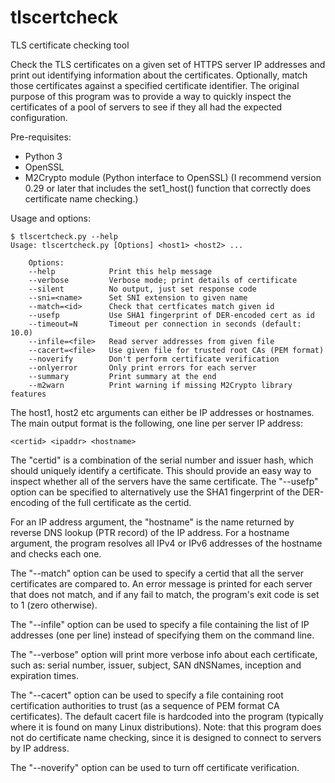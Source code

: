 # tlscertcheck
TLS certificate checking tool

Check the TLS certificates on a given set of HTTPS server IP addresses
and print out identifying information about the certificates. Optionally,
match those certificates against a specified certificate identifier. The
original purpose of this program was to provide a way to quickly inspect
the certificates of a pool of servers to see if they all had the expected
configuration.


Pre-requisites:
* Python 3
* OpenSSL
* M2Crypto module (Python interface to OpenSSL)
  (I recommend version 0.29 or later that includes the set1_host()
  function that correctly does certificate name checking.)

Usage and options:

```
$ tlscertcheck.py --help
Usage: tlscertcheck.py [Options] <host1> <host2> ...

    Options:
    --help            Print this help message
    --verbose         Verbose mode; print details of certificate
    --silent          No output, just set response code
    --sni=<name>      Set SNI extension to given name
    --match=<id>      Check that certficates match given id
    --usefp           Use SHA1 fingerprint of DER-encoded cert as id
    --timeout=N       Timeout per connection in seconds (default: 10.0)
    --infile=<file>   Read server addresses from given file
    --cacert=<file>   Use given file for trusted root CAs (PEM format)
    --noverify        Don't perform certificate verification
    --onlyerror       Only print errors for each server
    --summary         Print summary at the end
    --m2warn          Print warning if missing M2Crypto library features
```

The host1, host2 etc arguments can either be IP addresses or hostnames.
The main output format is the following, one line per server IP address:

```
<certid> <ipaddr> <hostname>
```

The "certid" is a combination of the serial number and issuer hash,
which should uniquely identify a certificate. This should provide an
easy way to inspect whether all of the servers have the same certificate.
The "--usefp" option can be specified to alternatively use the SHA1
fingerprint of the DER-encoding of the full certificate as the certid.

For an IP address argument, the "hostname" is the name returned by reverse
DNS lookup (PTR record) of the IP address. For a hostname argument, the
program resolves all IPv4 or IPv6 addresses of the hostname and checks each
one.

The "--match" option can be used to specify a certid that all the
server certificates are compared to. An error message is printed for
each server that does not match, and if any fail to match, the program's
exit code is set to 1 (zero otherwise).

The "--infile" option can be used to specify a file containing the list
of IP addresses (one per line) instead of specifying them on the command
line.

The "--verbose" option will print more verbose info about each certificate,
such as: serial number, issuer, subject, SAN dNSNames, inception and
expiration times.

The "--cacert" option can be used to specify a file containing root
certification authorities to trust (as a sequence of PEM format CA
certificates). The default cacert file is hardcoded into the program
(typically where it is found on many Linux distributions). Note: that
this program does not do certificate name checking, since it is designed
to connect to servers by IP address.

The "--noverify" option can be used to turn off certificate verification.

